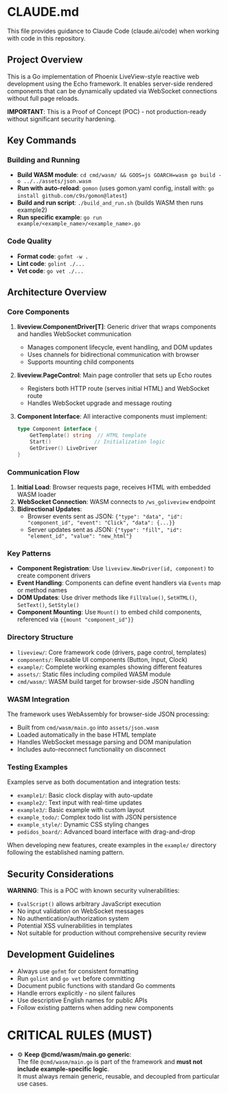 # CLAUDE.md

This file provides guidance to Claude Code (claude.ai/code) when working with code in this repository.

## Project Overview

This is a Go implementation of Phoenix LiveView-style reactive web development using the Echo framework. It enables server-side rendered components that can be dynamically updated via WebSocket connections without full page reloads.

**IMPORTANT**: This is a Proof of Concept (POC) - not production-ready without significant security hardening.

## Key Commands

### Building and Running
- **Build WASM module**: `cd cmd/wasm/ && GOOS=js GOARCH=wasm go build -o ../../assets/json.wasm`
- **Run with auto-reload**: `gomon` (uses gomon.yaml config, install with: `go install github.com/c9s/gomon@latest`)
- **Build and run script**: `./build_and_run.sh` (builds WASM then runs example2)
- **Run specific example**: `go run example/<example_name>/<example_name>.go`

### Code Quality
- **Format code**: `gofmt -w .`
- **Lint code**: `golint ./...`
- **Vet code**: `go vet ./...`

## Architecture Overview

### Core Components

1. **liveview.ComponentDriver[T]**: Generic driver that wraps components and handles WebSocket communication
   - Manages component lifecycle, event handling, and DOM updates
   - Uses channels for bidirectional communication with browser
   - Supports mounting child components

2. **liveview.PageControl**: Main page controller that sets up Echo routes
   - Registers both HTTP route (serves initial HTML) and WebSocket route
   - Handles WebSocket upgrade and message routing

3. **Component Interface**: All interactive components must implement:
   ```go
   type Component interface {
       GetTemplate() string  // HTML template
       Start()              // Initialization logic
       GetDriver() LiveDriver
   }
   ```

### Communication Flow

1. **Initial Load**: Browser requests page, receives HTML with embedded WASM loader
2. **WebSocket Connection**: WASM connects to `/ws_goliveview` endpoint  
3. **Bidirectional Updates**: 
   - Browser events sent as JSON: `{"type": "data", "id": "component_id", "event": "Click", "data": {...}}`
   - Server updates sent as JSON: `{"type": "fill", "id": "element_id", "value": "new_html"}`

### Key Patterns

- **Component Registration**: Use `liveview.NewDriver(id, component)` to create component drivers
- **Event Handling**: Components can define event handlers via `Events` map or method names
- **DOM Updates**: Use driver methods like `FillValue()`, `SetHTML()`, `SetText()`, `SetStyle()`
- **Component Mounting**: Use `Mount()` to embed child components, referenced via `{{mount "component_id"}}`

### Directory Structure

- `liveview/`: Core framework code (drivers, page control, templates)
- `components/`: Reusable UI components (Button, Input, Clock)  
- `example/`: Complete working examples showing different features
- `assets/`: Static files including compiled WASM module
- `cmd/wasm/`: WASM build target for browser-side JSON handling

### WASM Integration

The framework uses WebAssembly for browser-side JSON processing:
- Built from `cmd/wasm/main.go` into `assets/json.wasm`
- Loaded automatically in the base HTML template
- Handles WebSocket message parsing and DOM manipulation
- Includes auto-reconnect functionality on disconnect

### Testing Examples

Examples serve as both documentation and integration tests:
- `example1/`: Basic clock display with auto-update
- `example2/`: Text input with real-time updates  
- `example3/`: Basic example with custom layout
- `example_todo/`: Complex todo list with JSON persistence
- `example_style/`: Dynamic CSS styling changes
- `pedidos_board/`: Advanced board interface with drag-and-drop

When developing new features, create examples in the `example/` directory following the established naming pattern.

## Security Considerations

**WARNING**: This is a POC with known security vulnerabilities:
- `EvalScript()` allows arbitrary JavaScript execution
- No input validation on WebSocket messages
- No authentication/authorization system
- Potential XSS vulnerabilities in templates
- Not suitable for production without comprehensive security review

## Development Guidelines

- Always use `gofmt` for consistent formatting
- Run `golint` and `go vet` before committing
- Document public functions with standard Go comments
- Handle errors explicitly - no silent failures
- Use descriptive English names for public APIs
- Follow existing patterns when adding new components


# CRITICAL RULES (MUST)

- ⚙️ **Keep @cmd/wasm/main.go generic**:  
  The file `@cmd/wasm/main.go` is part of the framework and **must not include example-specific logic**.  
  It must always remain generic, reusable, and decoupled from particular use cases.